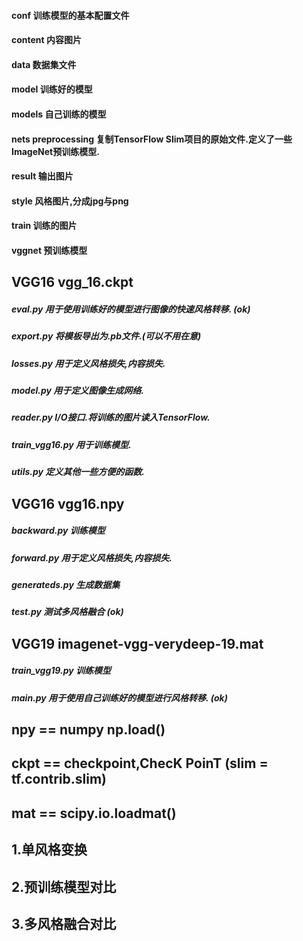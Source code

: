 
#### conf 训练模型的基本配置文件
#### content 内容图片
#### data 数据集文件
#### model 训练好的模型
#### models 自己训练的模型
#### nets preprocessing 复制TensorFlow Slim项目的原始文件.定义了一些ImageNet预训练模型. 
#### result 输出图片
#### style 风格图片,分成jpg与png
#### train 训练的图片
#### vggnet 预训练模型

## VGG16 vgg_16.ckpt

##### eval.py 用于使用训练好的模型进行图像的快速风格转移. (ok)
##### export.py 将模板导出为.pb文件.(可以不用在意) 
##### losses.py 用于定义风格损失,内容损失.
##### model.py 用于定义图像生成网络.
##### reader.py I/O接口.将训练的图片读入TensorFlow.
##### train_vgg16.py 用于训练模型.
##### utils.py 定义其他一些方便的函数.


## VGG16 vgg16.npy 
##### backward.py 训练模型
##### forward.py 用于定义风格损失,内容损失.
##### generateds.py 生成数据集
##### test.py 测试多风格融合 (ok)



## VGG19 imagenet-vgg-verydeep-19.mat
##### train_vgg19.py 训练模型
##### main.py 用于使用自己训练好的模型进行风格转移.  (ok)



## npy == numpy np.load()
## ckpt == checkpoint,ChecK PoinT (slim = tf.contrib.slim)
## mat == scipy.io.loadmat()

## 1.单风格变换
## 2.预训练模型对比
## 3.多风格融合对比
